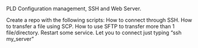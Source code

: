 PLD Configuration management, SSH and Web Server.

Create a repo with the following scripts:
How to connect through SSH.
How to transfer a file using SCP.
How to use SFTP to transfer more than 1 file/directory.
Restart some service.
Let you to connect just typing “ssh my_server”
